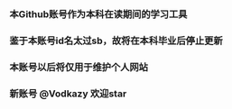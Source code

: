 ### 本Github账号作为本科在读期间的学习工具
### 鉴于本账号id名太过sb，故将在本科毕业后停止更新
### 本账号以后将仅用于维护个人网站
### 新账号 @Vodkazy 欢迎star
